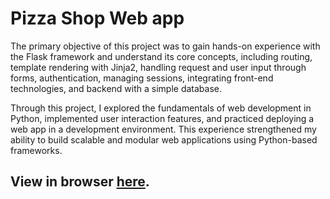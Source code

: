 # Pizza Shop Web app
The primary objective of this project was to gain hands-on experience with the Flask framework and understand its core concepts, including routing, template rendering with Jinja2, handling request and user input through forms, authentication, managing sessions, integrating front-end technologies, and backend with a simple database.   

Through this project, I explored the fundamentals of web development in Python, implemented user interaction features, and practiced deploying a web app in a development environment. This experience strengthened my ability to build scalable and modular web applications using Python-based frameworks.

## View in browser [here](https://andreinnc.pythonanywhere.com/).
